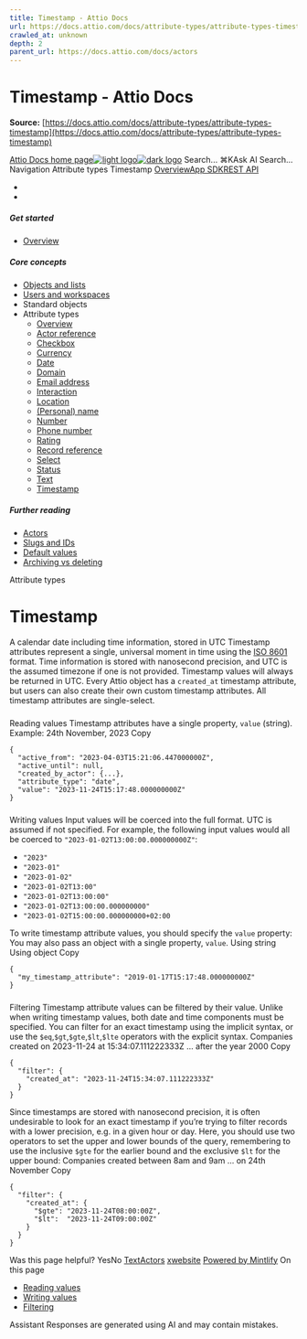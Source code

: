 ```yaml
---
title: Timestamp - Attio Docs
url: https://docs.attio.com/docs/attribute-types/attribute-types-timestamp
crawled_at: unknown
depth: 2
parent_url: https://docs.attio.com/docs/actors
---
```


# Timestamp - Attio Docs

**Source:** [https://docs.attio.com/docs/attribute-types/attribute-types-timestamp](https://docs.attio.com/docs/attribute-types/attribute-types-timestamp)

[Attio Docs home page![light logo](https://mintlify.s3.us-west-1.amazonaws.com/attio/logo/light.svg)![dark logo](https://mintlify.s3.us-west-1.amazonaws.com/attio/logo/dark.svg)](https://docs.attio.com/)
Search...
⌘KAsk AI
Search...
Navigation
Attribute types
Timestamp
[Overview](https://docs.attio.com/docs/overview)[App SDK](https://docs.attio.com/sdk/introduction)[REST API](https://docs.attio.com/rest-api/overview)
* [](https://build.attio.com/)
* [](https://attio.com/help)
##### Get started
  * [Overview](https://docs.attio.com/docs/overview)


##### Core concepts
  * [Objects and lists](https://docs.attio.com/docs/objects-and-lists)
  * [Users and workspaces](https://docs.attio.com/docs/users-and-workspaces)
  * Standard objects
  * Attribute types
    * [Overview](https://docs.attio.com/docs/attribute-types/attribute-types)
    * [Actor reference](https://docs.attio.com/docs/attribute-types/attribute-types-actor-reference)
    * [Checkbox](https://docs.attio.com/docs/attribute-types/attribute-types-checkbox)
    * [Currency](https://docs.attio.com/docs/attribute-types/attribute-types-currency)
    * [Date](https://docs.attio.com/docs/attribute-types/attribute-types-date)
    * [Domain](https://docs.attio.com/docs/attribute-types/attribute-types-domain)
    * [Email address](https://docs.attio.com/docs/attribute-types/attribute-types-email-address)
    * [Interaction](https://docs.attio.com/docs/attribute-types/attribute-types-interaction)
    * [Location](https://docs.attio.com/docs/attribute-types/attribute-types-location)
    * [(Personal) name](https://docs.attio.com/docs/attribute-types/attribute-types-personal-name)
    * [Number](https://docs.attio.com/docs/attribute-types/attribute-types-number)
    * [Phone number](https://docs.attio.com/docs/attribute-types/attribute-types-phone-number)
    * [Rating](https://docs.attio.com/docs/attribute-types/attribute-types-rating)
    * [Record reference](https://docs.attio.com/docs/attribute-types/attribute-types-record-reference)
    * [Select](https://docs.attio.com/docs/attribute-types/attribute-types-select)
    * [Status](https://docs.attio.com/docs/attribute-types/attribute-types-status)
    * [Text](https://docs.attio.com/docs/attribute-types/attribute-types-text)
    * [Timestamp](https://docs.attio.com/docs/attribute-types/attribute-types-timestamp)


##### Further reading
  * [Actors](https://docs.attio.com/docs/actors)
  * [Slugs and IDs](https://docs.attio.com/docs/slugs-and-ids)
  * [Default values](https://docs.attio.com/docs/default-values)
  * [Archiving vs deleting](https://docs.attio.com/docs/archiving-vs-deleting)


Attribute types
# Timestamp
A calendar date including time information, stored in UTC
Timestamp attributes represent a single, universal moment in time using the [ISO 8601](https://en.wikipedia.org/wiki/ISO_8601) format. Time information is stored with nanosecond precision, and UTC is the assumed timezone if one is not provided. Timestamp values will always be returned in UTC.
Every Attio object has a `created_at` timestamp attribute, but users can also create their own custom timestamp attributes.
All timestamp attributes are single-select.
### 
[​](https://docs.attio.com/docs/attribute-types/attribute-types-timestamp#reading-values)
Reading values
Timestamp attributes have a single property, `value` (string).
Example: 24th November, 2023
Copy
```
{
  "active_from": "2023-04-03T15:21:06.447000000Z",
  "active_until": null,
  "created_by_actor": {...},
  "attribute_type": "date",
  "value": "2023-11-24T15:17:48.000000000Z"
}
```

### 
[​](https://docs.attio.com/docs/attribute-types/attribute-types-timestamp#writing-values)
Writing values
Input values will be coerced into the full format. UTC is assumed if not specified. For example, the following input values would all be coerced to `"2023-01-02T13:00:00.000000000Z"`:
  * `"2023"`
  * `"2023-01"`
  * `"2023-01-02"`
  * `"2023-01-02T13:00"`
  * `"2023-01-02T13:00:00"`
  * `"2023-01-02T13:00:00.000000000"`
  * `"2023-01-02T15:00:00.000000000+02:00`


To write timestamp attribute values, you should specify the `value` property:
You may also pass an object with a single property, `value`.
Using string
Using object
Copy
```
{
  "my_timestamp_attribute": "2019-01-17T15:17:48.000000000Z"
}
```

### 
[​](https://docs.attio.com/docs/attribute-types/attribute-types-timestamp#filtering)
Filtering
Timestamp attribute values can be filtered by their value. Unlike when writing timestamp values, both date and time components must be specified.
You can filter for an exact timestamp using the implicit syntax, or use the `$eq`,`$gt`,`$gte`,`$lt`,`$lte` operators with the explicit syntax.
Companies created on 2023-11-24 at 15:34:07.111222333Z
... after the year 2000
Copy
```
{
  "filter": {
    "created_at": "2023-11-24T15:34:07.111222333Z"
  }
}
```

Since timestamps are stored with nanosecond precision, it is often undesirable to look for an exact timestamp if you’re trying to filter records with a lower precision, e.g. in a given hour or day. Here, you should use two operators to set the upper and lower bounds of the query, remembering to use the inclusive `$gte` for the earlier bound and the exclusive `$lt` for the upper bound:
Companies created between 8am and 9am
... on 24th November
Copy
```
{
  "filter": {
    "created_at": {
      "$gte": "2023-11-24T08:00:00Z",
      "$lt":  "2023-11-24T09:00:00Z"
    }
  }
}
```

Was this page helpful?
YesNo
[Text](https://docs.attio.com/docs/attribute-types/attribute-types-text)[Actors](https://docs.attio.com/docs/actors)
[x](https://x.com/Attio)[website](https://attio.com)
[Powered by Mintlify](https://mintlify.com/preview-request?utm_campaign=poweredBy&utm_medium=referral&utm_source=docs.attio.com)
On this page
  * [Reading values](https://docs.attio.com/docs/attribute-types/attribute-types-timestamp#reading-values)
  * [Writing values](https://docs.attio.com/docs/attribute-types/attribute-types-timestamp#writing-values)
  * [Filtering](https://docs.attio.com/docs/attribute-types/attribute-types-timestamp#filtering)


Assistant
Responses are generated using AI and may contain mistakes.
